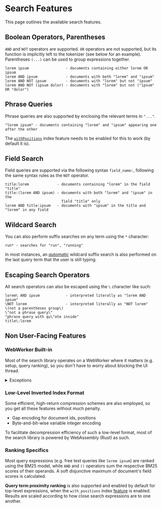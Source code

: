 # Search Features

This page outlines the available search features.

## Boolean Operators, Parentheses

`AND` and `NOT` operators are supported.
`OR` operators are not supported, but its function is implicitly left to the tokenizer (see below for an example).
Parentheses `(...)` can be used to group expressions together.

```
lorem ipsum                 - documents containing either lorem OR ipsum
lorem AND ipsum             - documents with both "lorem" and "ipsum"
lorem AND NOT ipsum         - documents with "lorem" but not "ipsum"
lorem AND NOT (ipsum dolor) - documents with "lorem" but not ("ipsum" OR "dolor")
```

## Phrase Queries

Phrase queries are also supported by enclosing the relevant terms in `"..."`.

```
"lorem ipsum" - documents containing "lorem" and "ipsum" appearing one after the other
```

The [`withPositions`](./indexer/indexing.md#miscellaneous-options) index feature needs to be enabled for this to work (by default it is).

## Field Search

Field queries are supported via the following syntax `field_name:`, following the same syntax rules as the `NOT` operator.

```
title:lorem             - documents containing "lorem" in the field "title"
title:(lorem AND ipsum) - documents with both "lorem" and "ipsum" in the
                          field "title" only
lorem AND title:ipsum   - documents with "ipsum" in the title and "lorem" in any field
```

## Wildcard Search

You can also perform suffix searches on any term using the `*` character:

```
run* - searches for "run", "running"
```

In most instances, an [*automatic*](./search_configuration.md#automatic-suffix-search) wildcard suffix search is also performed on the last query term that the user is still typing.

## Escaping Search Operators

All search operators can also be escaped using the `\` character like such:

```
lorem\ AND ipsum            - interpreted literally as "lorem AND ipsum"
\NOT lorem                  - interpreted literally as "NOT lorem"
\(not a parentheses group\)
\"not a phrase query\"
"phrase query with qu\"ote inside"
title\:lorem
```

## Non User-Facing Features

### WebWorker Built-in

Most of the search library operates on a WebWorker where it matters (e.g. setup, query ranking), so you don't have to worry about blocking the UI thread.

<details>

<summary>Exceptions</summary>

Retrieval of stored document fields (the raw document text for generating result previews and highlighting) is however done on the main thread, as copying many large documents to-and-fro WebWorker interfaces incurs substantial overhead.

Search UI related functionalities, for example result preview generation, is also done on the main thread.
The main rationale is that there is simply no way of parsing HTML faster than implementations provided by the browser. (the original HTML document can be used as an alternative to storing document fields for result preview generation)

</details>

### Low-Level Inverted Index Format

Some efficient, high-return compression schemes are also employed, so you get all these features without much penalty.
- Gap encoding for document ids, positions
- Byte-and-bit-wise variable integer encoding

To facilitate decompression efficiency of such a low-level format, most of the search library is powered by WebAssembly (Rust) as such.

### Ranking Specifics

Most query expressions (e.g. free text queries like `lorem ipsum`) are ranked using the BM25 model, while `AND` and `()` operators sum the respective BM25 scores of their operands. A soft disjunctive maximum of document's field scores is calculated.

**Query term proximity ranking** is also supported and enabled by default for top-level expressions, when the `with_positions` index [feature](./indexer/indexing.html#miscellaneous-options) is enabled. Results are scaled according to how close search expressions are to one another.
